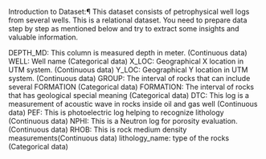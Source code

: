 Introduction to Dataset:¶
This dataset consists of petrophysical well logs from several wells. This is a relational dataset. You need to prepare data step by step as mentioned below and try to extract some insights and valuable information.

DEPTH_MD: This column is measured depth in meter. (Continuous data)
WELL: Well name (Categorical data)
X_LOC: Geographical X location in UTM system. (Continuous data)
Y_LOC: Geographical Y location in UTM system. (Continuous data)
GROUP: The interval of rocks that can include several FORMATION (Categorical data)
FORMATION: The interval of rocks that has geological special meaning (Categorical data)
DTC: This log is a measurement of acoustic wave in rocks inside oil and gas well (Continuous data)
PEF: This is photoelectric log helping to recognize lithology (Continuous data)
NPHI: This is a Neutron log for porosity evaluation. (Continuous data)
RHOB: This is rock medium density measurements(Continuous data)
lithology_name: type of the rocks (Categorical data)

